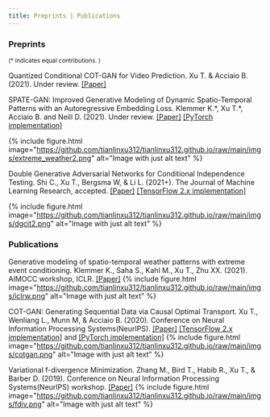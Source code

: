 ```yaml
---
title: Preprints | Publications 
---
```


### Preprints

<small> (\* indicates equal contributions. ) </small> 

Quantized Conditional COT-GAN for Video Prediction. Xu T. & Acciaio B. (2021). Under review. [[Paper]](https://arxiv.org/pdf/2106.05658.pdf)


SPATE-GAN: Improved Generative Modeling of Dynamic Spatio-Temporal Patterns with an Autoregressive Embedding Loss. Klemmer K.\*, Xu T.\*, Acciaio B. and Neill D. (2021). Under review. [[Paper]](https://arxiv.org/pdf/2109.15044.pdf) [[PyTorch implementation]](https://github.com/konstantinklemmer/spate-gan)

{% include figure.html image="https://github.com/tianlinxu312/tianlinxu312.github.io/raw/main/imgs/extreme_weather2.png" alt="Image with just alt text" %}

Double Generative Adversarial Networks for Conditional Independence Testing. Shi C., Xu T., Bergsma W, & Li L. (2021+). The Journal of Machine Learning Research, accepted. [[Paper]](https://arxiv.org/pdf/2006.02615.pdf) [[TensorFlow 2.x implementation]](https://github.com/tianlinxu312/dgcit) 

{% include figure.html image="https://github.com/tianlinxu312/tianlinxu312.github.io/raw/main/imgs/dgcit2.png" alt="Image with just alt text" %}

### Publications

Generative modeling of spatio-temporal weather patterns with extreme event conditioning. Klemmer K., Saha S., Kahl M., Xu T., Zhu XX. (2021). AIMOCC workshop, ICLR.  [[Paper]](https://arxiv.org/pdf/2104.12469.pdf)
{% include figure.html image="https://github.com/tianlinxu312/tianlinxu312.github.io/raw/main/imgs/iclrw.png" alt="Image with just alt text" %}

COT-GAN: Generating Sequential Data via Causal Optimal Transport. Xu T., Wenliang L., Munn M, & Acciaio B. (2020). Conference on Neural Information Processing Systems(NeurIPS). [[Paper]](https://papers.nips.cc/paper/2020/file/641d77dd5271fca28764612a028d9c8e-Paper.pdf) [[TensorFlow 2.x implementation]](https://github.com/tianlinxu312/cot-gan) and [[PyTorch implementation]](https://github.com/tianlinxu312/cot-gan-pytorch) 
{% include figure.html image="https://github.com/tianlinxu312/tianlinxu312.github.io/raw/main/imgs/cotgan.png" alt="Image with just alt text" %}

Variational f-divergence Minimization. Zhang M., Bird T., Habib R., Xu T., & Barber D. (2019). Conference on Neural Information Processing Systems(NeurIPS) workshop. [[Paper]](https://arxiv.org/pdf/1907.11891.pdf)
{% include figure.html image="https://github.com/tianlinxu312/tianlinxu312.github.io/raw/main/imgs/fdiv.png" alt="Image with just alt text" %}

